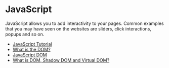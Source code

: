 # JavaScript

JavaScript allows you to add interactivity to your pages. Common examples that you may have seen on the websites are sliders, click interactions, popups and so on.

- [JavaScript Tutorial](https://www.w3schools.com/js/)
- [What is the DOM?](https://www.freecodecamp.org/news/what-is-the-dom-document-object-model-meaning-in-javascript/)
- [JavaScript DOM](https://www.javascripttutorial.net/javascript-dom/)
- [What is DOM, Shadow DOM and Virtual DOM?](https://www.youtube.com/watch?v=7Tok22qxPzQ)
